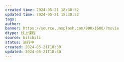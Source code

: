 ```yaml
---
created time: 2024-05-21 18:30:52
updated time: 2024-05-21 18:30:52
tags: 
author: 
banner: https://source.unsplash.com/900x1600/?movie
dtype: 线上课程
source: bilibili
status: 进行中
created: 2024-05-21T18:30
updated: 2024-05-21T18:30
---
```


